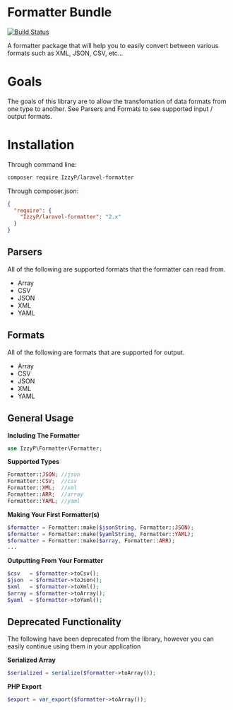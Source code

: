 Formatter Bundle
================

[![Build Status](https://travis-ci.org/IzzyP/laravel-formatter.svg?branch=master)](https://travis-ci.org/IzzyP/laravel-formatter)

A formatter package that will help you to easily convert between various formats such as XML, JSON, CSV, etc...

# Goals
The goals of this library are to allow the transfomation of data formats from one type to another.
See Parsers and Formats to see supported input / output formats.

# Installation

Through command line:

```bash
composer require IzzyP/laravel-formatter
```

Through composer.json:

```json
{
  "require": {
    "IzzyP/laravel-formatter": "2.x"
  }
}

```

## Parsers
All of the following are supported formats that the formatter can read from.
* Array
* CSV
* JSON
* XML
* YAML

## Formats
All of the following are formats that are supported for output.
* Array
* CSV
* JSON
* XML
* YAML

## General Usage

__Including The Formatter__

```php
use IzzyP\Formatter\Formatter;
```

__Supported Types__

```php
Formatter::JSON; //json
Formatter::CSV;  //csv
Formatter::XML;  //xml
Formatter::ARR;  //array
Formatter::YAML; //yaml
```

__Making Your First Formatter(s)__

```php
$formatter = Formatter::make($jsonString, Formatter::JSON);
$formatter = Formatter::make($yamlString, Formatter::YAML);
$formatter = Formatter::make($array, Formatter::ARR);
...
```

__Outputting From Your Formatter__

```php
$csv   = $formatter->toCsv();
$json  = $formatter->toJson();
$xml   = $formatter->toXml();
$array = $formatter->toArray();
$yaml  = $formatter->toYaml();
```

## Deprecated Functionality
The following have been deprecated from the library, however you can easily continue using them in your application

__Serialized Array__

```php
$serialized = serialize($formatter->toArray());
```

__PHP Export__

```php
$export = var_export($formatter->toArray());
```

